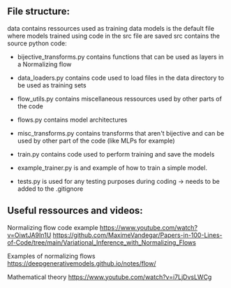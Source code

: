 ## File structure:

data contains ressources used as training data
models is the default file where models trained using code in the src file are saved
src contains the source python code:
- bijective_transforms.py contains functions that can be used as layers in a Normalizing flow
- data_loaders.py contains code used to load files in the data directory to be used as training sets
- flow_utils.py contains miscellaneous ressources used by other parts of the code
- flows.py contains model architectures
- misc_transforms.py contains transforms that aren't bijective and can be used by other part of the code (like MLPs for example)
- train.py contains code used to perform training and save the models

- example_trainer.py is and example of how to train a simple model.

- tests.py is used for any testing purposes during coding -> needs to be added to the .gitignore



## Useful ressources and videos:

Normalizing flow code example
https://www.youtube.com/watch?v=OiwtJA9In1U
https://github.com/MaximeVandegar/Papers-in-100-Lines-of-Code/tree/main/Variational_Inference_with_Normalizing_Flows

Examples of normalizing flows
https://deepgenerativemodels.github.io/notes/flow/

Mathematical theory
https://www.youtube.com/watch?v=i7LjDvsLWCg
